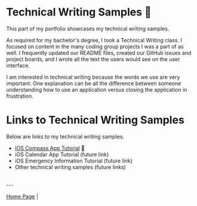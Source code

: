 # Technical Writing Samples 📝

This part of my portfolio showcases my technical writing samples.

As required for my bachelor's degree, I took a Technical Writing class. I focused on content in the many coding group projects I was a part of as well. I frequently updated our README files, created our GitHub issues and project boards, and I wrote all the text the users would see on the user interface.

I am interested in technical writing because the words we use are very important. One explanation can be all the difference between someone understanding how to use an application versus closing the application in frustration.

# Links to Technical Writing Samples

Below are links to my technical writing samples.

- [iOS Compass App Tutorial](./ios-compass-app-tutorial.md) 🧭
- iOS Calendar App Tutorial (future link)
- iOS Emergency Information Tutorial (future link)
- Other technical writing samples (future links)

<br> ---

[Home Page](../README.md) |
